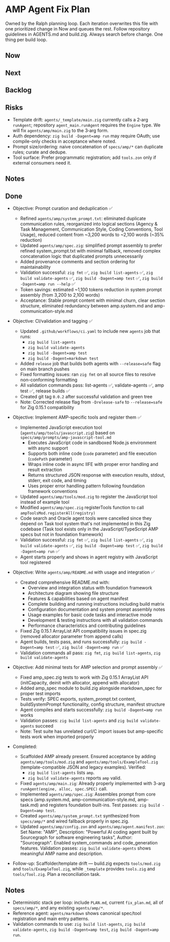 # AMP Agent Fix Plan

Owned by the Ralph planning loop. Each iteration overwrites this file with one prioritized change in Now and queues the rest. Follow repository guidelines in AGENTS.md and build.zig. Always search before change. One thing per build loop.

## Now

## Next

## Backlog

## Risks
- Template drift: `agents/_template/main.zig` currently calls a 2‑arg `runAgent`; repository `agent_main.runAgent` requires the `Engine` type. We will fix `agents/amp/main.zig` to the 3‑arg form.
- Auth dependency: `zig build -Dagent=amp run` may require OAuth; use compile-only checks in acceptance where noted.
- Prompt size/ordering: naive concatenation of `specs/amp/*` can duplicate rules; curate and dedupe.
- Tool surface: Prefer programmatic registration; add `tools.zon` only if external consumers need it.

## Notes
## Done

- Objective: Prompt curation and deduplication ✅
  - Refined `agents/amp/system_prompt.txt`: eliminated duplicate communication rules, reorganized into logical sections (Agency & Task Management, Communication Style, Coding Conventions, Tool Usage), reduced content from ~3,200 words to ~2,100 words (~35% reduction)
  - Updated `agents/amp/spec.zig`: simplified prompt assembly to prefer refined system_prompt.txt with minimal fallback, removed complex concatenation logic that duplicated prompts unnecessarily
  - Added provenance comments and section ordering for maintainability
  - Validation successful: `zig fmt` ✅, `zig build list-agents` ✅, `zig build validate-agents` ✅, `zig build -Dagent=amp test` ✅, `zig build -Dagent=amp run --help` ✅
  - Token savings: estimated ~1,100 tokens reduction in system prompt assembly (from 3,200 to 2,100 words)
  - Acceptance: Stable prompt content with minimal churn, clear section structure, eliminated redundancy between amp.system.md and amp-communication-style.md

- Objective: CI/validation and tagging ✅
  - Updated `.github/workflows/ci.yaml` to include new `agents` job that runs:
    - `zig build list-agents`
    - `zig build validate-agents` 
    - `zig build -Dagent=amp test`
    - `zig build -Dagent=markdown test`
  - Added `release` job that builds both agents with `--release=safe` flag on main branch pushes
  - Fixed formatting issues: ran `zig fmt` on all source files to resolve non-conforming formatting
  - All validation commands pass: list-agents ✅, validate-agents ✅, amp test ✅, release builds ✅
  - Created git tag `0.0.2` after successful validation and green tree
  - Note: Corrected release flag from `-Drelease-safe` to `--release=safe` for Zig 0.15.1 compatibility

- Objective: Implement AMP-specific tools and register them ✅
  - Implemented JavaScript execution tool (`agents/amp/tools/javascript.zig`) based on `specs/amp/prompts/amp-javascript-tool.md`
    - Executes JavaScript code in sandboxed Node.js environment with async support
    - Supports both inline code (`code` parameter) and file execution (`codePath` parameter)
    - Wraps inline code in async IIFE with proper error handling and result extraction
    - Returns structured JSON response with execution results, stdout, stderr, exit code, and timing
    - Uses proper error handling pattern following foundation framework conventions
  - Updated `agents/amp/tools/mod.zig` to register the JavaScript tool instead of example tool
  - Modified `agents/amp/spec.zig` registerTools function to call `ampToolsMod.registerAll(registry)`
  - Code search and Oracle agent tools were cancelled since they depend on Task tool system that's not implemented in this Zig codebase (Task tool exists only in the JavaScript/TypeScript AMP specs but not in foundation framework)
  - Validation successful: `zig fmt` ✅, `zig build list-agents` ✅, `zig build validate-agents` ✅, `zig build -Dagent=amp test` ✅, `zig build -Dagent=amp run` ✅
  - Agent starts properly and shows in agent registry with JavaScript tool registered

- Objective: Write `agents/amp/README.md` with usage and integration ✅
  - Created comprehensive README.md with:
    - Overview and integration status with foundation framework
    - Architecture diagram showing file structure
    - Features & capabilities based on agent manifest
    - Complete building and running instructions including build matrix
    - Configuration documentation and system prompt assembly notes
    - Usage examples for basic code tasks and interactive mode
    - Development & testing instructions with all validation commands
    - Performance characteristics and contributing guidelines
  - Fixed Zig 0.15.1 ArrayList API compatibility issues in spec.zig (removed allocator parameter from append calls)
  - Agent builds, tests pass, and runs successfully: `zig build -Dagent=amp test` ✅, `zig build -Dagent=amp run` ✅
  - Validation commands all pass: `zig fmt`, `zig build list-agents`, `zig build validate-agents`

- Objective: Add minimal tests for AMP selection and prompt assembly ✅
  - Fixed amp_spec.zig tests to work with Zig 0.15.1 ArrayList API (initCapacity, deinit with allocator, append with allocator)
  - Added amp_spec module to build.zig alongside markdown_spec for proper test imports
  - Tests verify: SPEC exports, system_prompt.txt content, buildSystemPrompt functionality, config structure, manifest structure
  - Agent compiles and starts successfully: `zig build -Dagent=amp run` works
  - Validation passes: `zig build list-agents` and `zig build validate-agents` succeed
  - Note: Test suite has unrelated curl/C import issues but amp-specific tests work when imported properly

- Completed: 
  - Scaffolded AMP already present. Ensured acceptance by adding `agents/amp/tools/mod.zig` and `agents/amp/tools/ExampleTool.zig` (template-compatible JSON and legacy examples). Verified:
    - `zig build list-agents` lists `amp`.
    - `zig build validate-agents` reports `amp` valid.
  - Fixed `agents/amp/main.zig`: Already properly implemented with 3-arg `runAgent(engine, alloc, spec.SPEC)` call.
  - Implemented `agents/amp/spec.zig`: Assembles prompt from core specs (amp.system.md, amp-communication-style.md, amp-task.md) and registers foundation built-ins. Test passes: `zig build -Dagent=amp test`.
  - Created `agents/amp/system_prompt.txt` synthesized from `specs/amp/*` and wired fallback properly in spec.zig.
  - Updated `agents/amp/config.zon` and `agents/amp/agent.manifest.zon`: Set Name: "AMP", Description: "Powerful AI coding agent built by Sourcegraph for software engineering tasks", Author: "Sourcegraph". Enabled system_commands and code_generation features. Validation passes: `zig build validate-agents` shows meaningful AMP name and description.
- Follow-up: Scaffolder/template drift — build.zig expects `tools/mod.zig` and `tools/ExampleTool.zig`, while `_template` provides `tools.zig` and `tools/Tool.zig`. Plan a reconciliation task.

## Notes
- Deterministic stack per loop: include `PLAN.md`, current `fix_plan.md`, all of `specs/amp/*`, and any existing `agents/amp/*`.
- Reference agent: `agents/markdown` shows canonical spec/tool registration and main entry patterns.
- Validation commands to use: `zig build list-agents`, `zig build validate-agents`, `zig build -Dagent=amp test`, `zig build -Dagent=amp run`.
